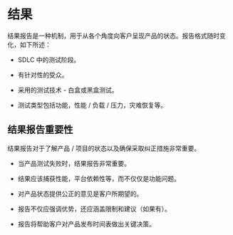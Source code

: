 # 结果

结果报告是一种机制，用于从各个角度向客户呈现产品的状态。报告格式随时变化，如下所述：

* SDLC 中的测试阶段。

* 有针对性的受众。

* 采用的测试技术 - 白盒或黑盒测试。

* 测试类型包括功能，性能 / 负载 / 压力，灾难恢复等。

## 结果报告重要性

结果报告对于了解产品 / 项目的状态以及确保采取纠正措施非常重要。

* 当产品测试失败时，结果报告非常重要。

* 结果应该捕获性能，平台依赖性等，而不仅仅是功能问题。

* 对产品状态提供公正的意见是客户所期望的。

* 报告不仅应强调优势，还应涵盖限制和建议（如果有）。

* 报告将帮助客户对产品发布时间表做出关键决策。
